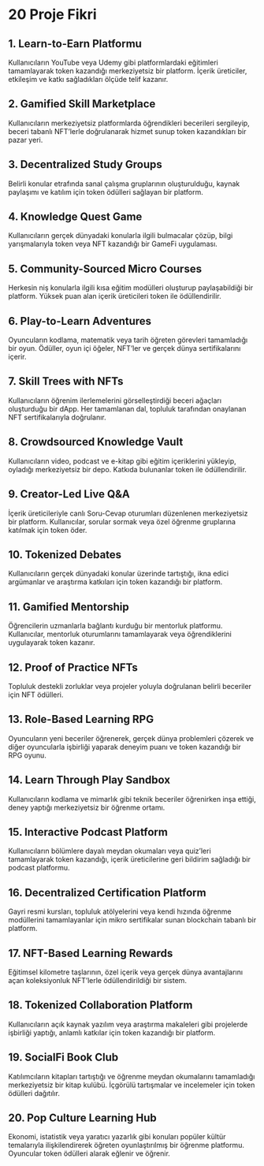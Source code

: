 # 20 Proje Fikri

## **1. Learn-to-Earn Platformu**  

Kullanıcıların YouTube veya Udemy gibi platformlardaki eğitimleri tamamlayarak token kazandığı merkeziyetsiz bir platform. İçerik üreticiler, etkileşim ve katkı sağladıkları ölçüde telif kazanır.

## **2. Gamified Skill Marketplace**  

Kullanıcıların merkeziyetsiz platformlarda öğrendikleri becerileri sergileyip, beceri tabanlı NFT’lerle doğrulanarak hizmet sunup token kazandıkları bir pazar yeri.

## **3. Decentralized Study Groups**  

Belirli konular etrafında sanal çalışma gruplarının oluşturulduğu, kaynak paylaşımı ve katılım için token ödülleri sağlayan bir platform.

## **4. Knowledge Quest Game**  

Kullanıcıların gerçek dünyadaki konularla ilgili bulmacalar çözüp, bilgi yarışmalarıyla token veya NFT kazandığı bir GameFi uygulaması.

## **5. Community-Sourced Micro Courses**  

Herkesin niş konularla ilgili kısa eğitim modülleri oluşturup paylaşabildiği bir platform. Yüksek puan alan içerik üreticileri token ile ödüllendirilir.

## **6. Play-to-Learn Adventures**  

Oyuncuların kodlama, matematik veya tarih öğreten görevleri tamamladığı bir oyun. Ödüller, oyun içi öğeler, NFT’ler ve gerçek dünya sertifikalarını içerir.

## **7. Skill Trees with NFTs**  

Kullanıcıların öğrenim ilerlemelerini görselleştirdiği beceri ağaçları oluşturduğu bir dApp. Her tamamlanan dal, topluluk tarafından onaylanan NFT sertifikalarıyla doğrulanır.

## **8. Crowdsourced Knowledge Vault**  

Kullanıcıların video, podcast ve e-kitap gibi eğitim içeriklerini yükleyip, oyladığı merkeziyetsiz bir depo. Katkıda bulunanlar token ile ödüllendirilir.

## **9. Creator-Led Live Q&A**  

İçerik üreticileriyle canlı Soru-Cevap oturumları düzenlenen merkeziyetsiz bir platform. Kullanıcılar, sorular sormak veya özel öğrenme gruplarına katılmak için token öder.

## **10. Tokenized Debates**  

Kullanıcıların gerçek dünyadaki konular üzerinde tartıştığı, ikna edici argümanlar ve araştırma katkıları için token kazandığı bir platform.

## **11. Gamified Mentorship**  

Öğrencilerin uzmanlarla bağlantı kurduğu bir mentorluk platformu. Kullanıcılar, mentorluk oturumlarını tamamlayarak veya öğrendiklerini uygulayarak token kazanır.

## **12. Proof of Practice NFTs**  

Topluluk destekli zorluklar veya projeler yoluyla doğrulanan belirli beceriler için NFT ödülleri.

## **13. Role-Based Learning RPG**  

Oyuncuların yeni beceriler öğrenerek, gerçek dünya problemleri çözerek ve diğer oyuncularla işbirliği yaparak deneyim puanı ve token kazandığı bir RPG oyunu.

## **14. Learn Through Play Sandbox**  

Kullanıcıların kodlama ve mimarlık gibi teknik beceriler öğrenirken inşa ettiği, deney yaptığı merkeziyetsiz bir öğrenme ortamı.

## **15. Interactive Podcast Platform**  

Kullanıcıların bölümlere dayalı meydan okumaları veya quiz’leri tamamlayarak token kazandığı, içerik üreticilerine geri bildirim sağladığı bir podcast platformu.

## **16. Decentralized Certification Platform**  

Gayri resmi kursları, topluluk atölyelerini veya kendi hızında öğrenme modüllerini tamamlayanlar için mikro sertifikalar sunan blockchain tabanlı bir platform.

## **17. NFT-Based Learning Rewards**  

Eğitimsel kilometre taşlarının, özel içerik veya gerçek dünya avantajlarını açan koleksiyonluk NFT’lerle ödüllendirildiği bir sistem.

## **18. Tokenized Collaboration Platform**  

Kullanıcıların açık kaynak yazılım veya araştırma makaleleri gibi projelerde işbirliği yaptığı, anlamlı katkılar için token kazandığı bir platform.

## **19. SocialFi Book Club**  

Katılımcıların kitapları tartıştığı ve öğrenme meydan okumalarını tamamladığı merkeziyetsiz bir kitap kulübü. İçgörülü tartışmalar ve incelemeler için token ödülleri dağıtılır.

## **20. Pop Culture Learning Hub**  

Ekonomi, istatistik veya yaratıcı yazarlık gibi konuları popüler kültür temalarıyla ilişkilendirerek öğreten oyunlaştırılmış bir öğrenme platformu. Oyuncular token ödülleri alarak eğlenir ve öğrenir.